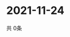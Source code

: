 # 2021-11-24
  共 0条

  <!-- BEGIN -->
  <!-- 最后更新时间Wed Nov 24 2021 20:03:52 GMT+0000 (Coordinated Universal Time) -->
  
  <!-- END -->
  
  